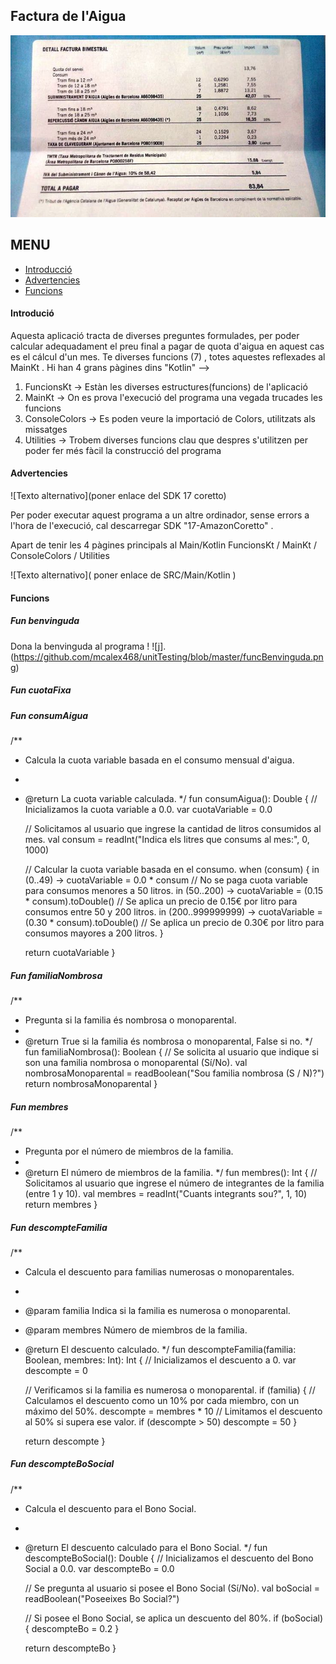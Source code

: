 ## Factura de l'Aigua
![Texto alternativo](https://github.com/mcalex468/unitTesting/blob/master/facturaAigua.jpg)

## MENU

- [Introducció](#Introducció)
- [Advertencies](#Advertencies)
- [Funcions](#Funcions)

#### Introdució
Aquesta aplicació tracta de diverses preguntes formulades, per poder calcular adequadament el preu final a pagar de quota d'aigua en aquest cas es el cálcul d'un mes. Te diverses funcions (7) , totes aquestes reflexades al MainKt .
Hi han 4 grans pàgines dins "Kotlin" --> 
1. FuncionsKt -> Estàn les diverses estructures(funcions) de l'aplicació
2. MainKt -> On es prova l'execució del programa una vegada trucades les funcions
3. ConsoleColors -> Es poden veure la importació de Colors, utilitzats als missatges
4. Utilities -> Trobem diverses funcions clau que despres s'utilitzen per poder fer més fàcil la construcció del programa


#### Advertencies

![Texto alternativo](poner enlace del SDK 17 coretto)

Per poder executar aquest programa a un altre ordinador, sense errors a l'hora de l'execució, cal descarregar  SDK "17-AmazonCoretto" .

Apart de tenir les 4 pàgines principals al Main/Kotlin 
FuncionsKt / MainKt / ConsoleColors / Utilities

![Texto alternativo]( poner enlace de SRC/Main/Kotlin )

#### Funcions

##### Fun benvinguda 
Dona la benvinguda al programa !
![j].(https://github.com/mcalex468/unitTesting/blob/master/funcBenvinguda.png)

##### Fun cuotaFixa

##### Fun consumAigua

/**
 * Calcula la cuota variable basada en el consumo mensual d'aigua.
 *
 * @return La cuota variable calculada.
 */
fun consumAigua(): Double {
    // Inicializamos la cuota variable a 0.0.
    var cuotaVariable = 0.0

    // Solicitamos al usuario que ingrese la cantidad de litros consumidos al mes.
    val consum = readInt("Indica els litres que consums al mes:", 0, 1000)

    // Calcular la cuota variable basada en el consumo.
    when (consum) {
        in (0..49) -> cuotaVariable = 0.0 * consum // No se paga cuota variable para consumos menores a 50 litros.
        in (50..200) -> cuotaVariable =
            (0.15 * consum).toDouble() // Se aplica un precio de 0.15€ por litro para consumos entre 50 y 200 litros.
        in (200..999999999) -> cuotaVariable =
            (0.30 * consum).toDouble() // Se aplica un precio de 0.30€ por litro para consumos mayores a 200 litros.
    }

    return cuotaVariable
}

##### Fun familiaNombrosa

/**
 * Pregunta si la familia és nombrosa o monoparental.
 *
 * @return True si la familia és nombrosa o monoparental, False si no.
 */
fun familiaNombrosa(): Boolean {
    // Se solicita al usuario que indique si son una familia nombrosa o monoparental (Sí/No).
    val nombrosaMonoparental = readBoolean("Sou familia nombrosa (S / N)?")
    return nombrosaMonoparental
}

##### Fun membres

/**
 * Pregunta por el número de miembros de la familia.
 *
 * @return El número de miembros de la familia.
 */
fun membres(): Int {
    // Solicitamos al usuario que ingrese el número de integrantes de la familia (entre 1 y 10).
    val membres = readInt("Cuants integrants sou?", 1, 10)
    return membres
}
##### Fun descompteFamilia

/**
 * Calcula el descuento para familias numerosas o monoparentales.
 *
 * @param familia Indica si la familia es numerosa o monoparental.
 * @param membres Número de miembros de la familia.
 * @return El descuento calculado.
 */
fun descompteFamilia(familia: Boolean, membres: Int): Int {
    // Inicializamos el descuento a 0.
    var descompte = 0

    // Verificamos si la familia es numerosa o monoparental.
    if (familia) {
        // Calculamos el descuento como un 10% por cada miembro, con un máximo del 50%.
        descompte = membres * 10
        // Limitamos el descuento al 50% si supera ese valor.
        if (descompte > 50)
            descompte = 50
    }

    return descompte
}

##### Fun descompteBoSocial

/**
 * Calcula el descuento para el Bono Social.
 *
 * @return El descuento calculado para el Bono Social.
 */
fun descompteBoSocial(): Double {
    // Inicializamos el descuento del Bono Social a 0.0.
    var descompteBo = 0.0

    // Se pregunta al usuario si posee el Bono Social (Sí/No).
    val boSocial = readBoolean("Poseeixes Bo Social?")


    // Si posee el Bono Social, se aplica un descuento del 80%.
    if (boSocial) {
        descompteBo = 0.2
    }

    return descompteBo
}






